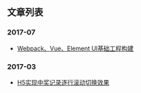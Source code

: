 ## 文章列表

### 2017-07
* [Webpack、Vue、Element UI基础工程构建](https://github.com/duguyue/blog/issues/1)

### 2017-03
* [H5实现中奖记录逐行滚动切换效果](https://github.com/duguyue/blog/issues/2)
